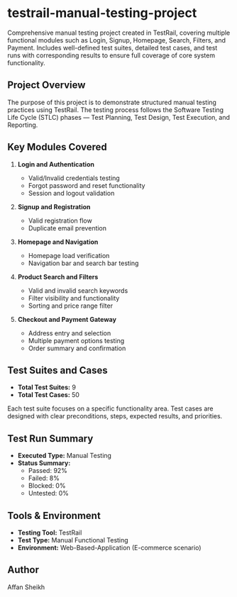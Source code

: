 # testrail-manual-testing-project
Comprehensive manual testing project created in TestRail, covering multiple functional modules such as Login, Signup, Homepage, Search, Filters, and Payment. Includes well-defined test suites, detailed test cases, and test runs with corresponding results to ensure full coverage of core system functionality.

## Project Overview
The purpose of this project is to demonstrate structured manual testing practices using TestRail. The testing process follows the Software Testing Life Cycle (STLC) phases — Test Planning, Test Design, Test Execution, and Reporting.

## Key Modules Covered

1. **Login and Authentication**
   * Valid/Invalid credentials testing
   * Forgot password and reset functionality
   * Session and logout validation

2. **Signup and Registration**
   * Valid registration flow
   * Duplicate email prevention

3. **Homepage and Navigation**
   * Homepage load verification
   * Navigation bar and search bar testing

4. **Product Search and Filters**
   * Valid and invalid search keywords
   * Filter visibility and functionality
   * Sorting and price range filter

5. **Checkout and Payment Gateway**
   * Address entry and selection
   * Multiple payment options testing
   * Order summary and confirmation

## Test Suites and Cases
* **Total Test Suites:** 9
* **Total Test Cases:** 50

Each test suite focuses on a specific functionality area. Test cases are designed with clear preconditions, steps, expected results, and priorities.

## Test Run Summary

* **Executed Type:** Manual Testing
* **Status Summary:**
  * Passed: 92%
  * Failed: 8%
  * Blocked: 0%
  * Untested: 0%

## Tools & Environment
* **Testing Tool:** TestRail
* **Test Type:** Manual Functional Testing
* **Environment:** Web-Based-Application (E-commerce scenario)

## Author
Affan Sheikh
